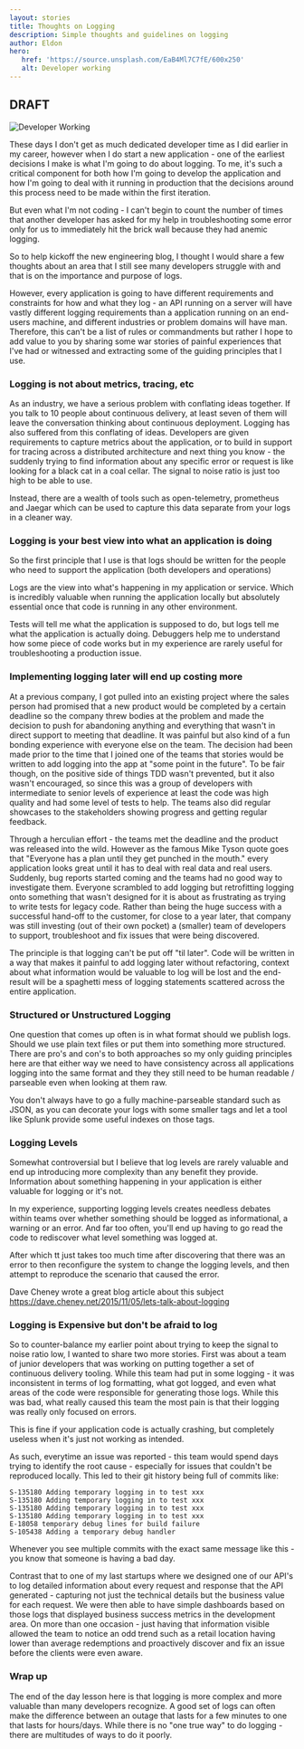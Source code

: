 ```yaml
---
layout: stories
title: Thoughts on Logging
description: Simple thoughts and guidelines on logging
author: Eldon
hero:
   href: 'https://source.unsplash.com/EaB4Ml7C7fE/600x250'
   alt: Developer working
---
```

## DRAFT

![Developer Working](https://source.unsplash.com/EaB4Ml7C7fE/800x450)

These days I don't get as much dedicated developer time as I did earlier in my career, however when I do start a new application - one of the earliest decisions I make is what I'm going to do about logging. To me, it's such a critical component for both how I'm going to develop the application and how I'm going to deal with it running in production that the decisions around this process need to be made within the first iteration.


But even what I'm not coding - I can't begin to count the number of times that another developer has asked for my help in troubleshooting some error only for us to immediately hit the brick wall because they had anemic logging.


So to help kickoff the new engineering blog, I thought I would share a few thoughts about an area that I still see many developers struggle with and that is on the importance and purpose of logs.


However, every application is going to have different requirements and constraints for how and what they log - an API running on a server will have vastly different logging requirements than a application running on an end-users machine, and different industries or problem domains will have man.   Therefore, this can't be a list of rules or commandments but rather I hope to add value to you by sharing some war stories of painful experiences that I've had or witnessed and extracting some of the guiding principles that I use.


### Logging is not about metrics, tracing, etc

As an industry, we have a serious problem with conflating ideas together. If you talk to 10 people about continuous delivery, at least seven of them will leave the conversation thinking about continuous deployment. Logging has also suffered from this conflating of ideas. Developers are given requirements to capture metrics about the application, or to build in support for tracing across a distributed architecture and next thing you know - the suddenly trying to find information about any specific error or request is like looking for a black cat in a coal cellar. The signal to noise ratio is just too high to be able to use.


Instead, there are a wealth of tools such as open-telemetry, prometheus and Jaegar which can be used to capture this data separate from your logs in a cleaner way.


### Logging is your best view into what an application is doing

So the first principle that I use is that logs should be written for the people who need to support the application (both developers and operations)


Logs are the view into what's happening in my application or service. Which is incredibly valuable when running the application locally but absolutely essential once that code is running in any other environment.


Tests will tell me what the application is supposed to do, but logs tell me what the application is actually doing. Debuggers help me to understand how some piece of code works but in my experience are rarely useful for troubleshooting a production issue.


### Implementing logging later will end up costing more

At a previous company, I got pulled into an existing project where the sales person had promised that a new product would be completed by a certain deadline so the company threw bodies at the problem and made the decision to push for abandoning anything and everything that wasn't in direct support to meeting that deadline. It was painful but also kind of a fun bonding experience with everyone else on the team. The decision had been made prior to the time that I joined one of the teams that stories would be written to add logging into the app at "some point in the future". To be fair though, on the positive side of things TDD wasn't prevented, but it also wasn't encouraged, so since this was a group of developers with intermediate to senior levels of experience at least the code was high quality and had some level of tests to help. The teams also did regular showcases to the stakeholders showing progress and getting regular feedback.


Through a herculian effort - the teams met the deadline and the product was released into the wild. However as the famous Mike Tyson quote goes that "Everyone has a plan until they get punched in the mouth." every application looks great until it has to deal with real data and real users. Suddenly, bug reports started coming and the teams had no good way to investigate them. Everyone scrambled to add logging but retrofitting logging onto something that wasn't designed for it is about as frustrating as trying to write tests for legacy code. Rather than being the huge success with a successful hand-off to the customer, for close to a year later, that company was still investing (out of their own pocket) a (smaller) team of developers to support, troubleshoot and fix issues that were being discovered.


The principle is that logging can't be put off "til later". Code will be written in a way that makes it painful to add logging later without refactoring, context about what information would be valuable to log will be lost and the end-result will be a spaghetti mess of logging statements scattered across the entire application.


### Structured or Unstructured Logging

One question that comes up often is in what format should we publish logs. Should we use plain text files or put them into something more structured. There are pro's and con's to both approaches so my only guiding principles here are that either way we need to have consistency across all applications logging into the same format and they they still need to be human readable / parseable even when looking at them raw.

You don't always have to go a fully machine-parseable standard such as JSON, as you can decorate your logs with some smaller tags and let a tool like Splunk provide some useful indexes on those tags.

### Logging Levels

Somewhat controversial but I believe that log levels are rarely valuable and end up introducing more complexity than any benefit they provide. Information about something happening in your application is either valuable for logging or it's not.

In my experience, supporting logging levels creates needless debates within teams over whether something should be logged as informational, a warning or an error. And far too often, you'll end up having to go read the code to rediscover what level something was logged at. 

After which tt just takes too much time after discovering that there was an error to then reconfigure the system to change the logging levels, and then attempt to reproduce the scenario that caused the error.  

Dave Cheney wrote a great blog article about this subject https://dave.cheney.net/2015/11/05/lets-talk-about-logging 


### Logging is Expensive but don't be afraid to log

So to counter-balance my earlier point about trying to keep the signal to noise ratio low, I wanted to share two more stories. First was about a team of junior developers that was working on putting together a set of continuous delivery tooling. While this team had put in some logging - it was inconsistent in terms of log formatting, what got logged, and even what areas of the code were responsible for generating those logs. While this was bad, what really caused this team the most pain is that their logging was really only focused on errors.

This is fine if your application code is actually crashing, but completely useless when it's just not working as intended.

As such, everytime an issue was reported - this team would spend days trying to identify the root cause - especially for issues that couldn't be reproduced locally.  This led to their git history being full of commits like:
```
S-135180 Adding temporary logging in to test xxx
S-135180 Adding temporary logging in to test xxx
S-135180 Adding temporary logging in to test xxx
S-135180 Adding temporary logging in to test xxx
E-18058 temporary debug lines for build failure
S-105438 Adding a temporary debug handler
```
Whenever you see multiple commits with the exact same message like this - you know that someone is having a bad day.

Contrast that to one of my last startups where we designed one of our API's to log detailed information about every request and response that the API generated - capturing not just the technical details but the business value for each request. We were then able to have simple dashboards based on those logs that displayed business success metrics in the development area. On more than one occasion - just having that information visible allowed the team to notice an odd trend such as a retail location having lower than average redemptions and proactively discover and fix an issue before the clients were even aware.

### Wrap up

The end of the day lesson here is that logging is more complex and more valuable than many developers recognize. A good set of logs can often make the difference between an outage that lasts for a few minutes to one that lasts for hours/days. While there is no "one true way" to do logging - there are multitudes of ways to do it poorly.



